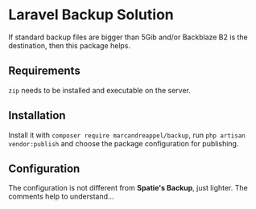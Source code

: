 # Laravel Backup Solution

If standard backup files are bigger than 5Gib and/or Backblaze B2 is the destination, then this package helps.

## Requirements

`zip` needs to be installed and executable on the server. 

## Installation

Install it with `composer require marcandreappel/backup`, run `php artisan vendor:publish` and choose the package configuration for publishing.

## Configuration

The configuration is not different from **Spatie's Backup**, just lighter. The comments help to understand...
